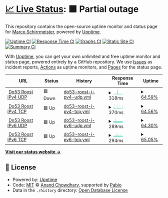 # [📈 Live Status](https://mschirrmeister.github.io/upptime-loopx): <!--live status--> **🟧 Partial outage**

This repository contains the open-source uptime monitor and status page for [Marco Schirrmeister](https://mschirrmeister.github.io/upptime-loopx), powered by [Upptime](https://github.com/upptime/upptime).

[![Uptime CI](https://github.com/mschirrmeister/upptime-loopx/workflows/Uptime%20CI/badge.svg)](https://github.com/mschirrmeister/upptime-loopx/actions?query=workflow%3A%22Uptime+CI%22)
[![Response Time CI](https://github.com/mschirrmeister/upptime-loopx/workflows/Response%20Time%20CI/badge.svg)](https://github.com/mschirrmeister/upptime-loopx/actions?query=workflow%3A%22Response+Time+CI%22)
[![Graphs CI](https://github.com/mschirrmeister/upptime-loopx/workflows/Graphs%20CI/badge.svg)](https://github.com/mschirrmeister/upptime-loopx/actions?query=workflow%3A%22Graphs+CI%22)
[![Static Site CI](https://github.com/mschirrmeister/upptime-loopx/workflows/Static%20Site%20CI/badge.svg)](https://github.com/mschirrmeister/upptime-loopx/actions?query=workflow%3A%22Static+Site+CI%22)
[![Summary CI](https://github.com/mschirrmeister/upptime-loopx/workflows/Summary%20CI/badge.svg)](https://github.com/mschirrmeister/upptime-loopx/actions?query=workflow%3A%22Summary+CI%22)

With [Upptime](https://upptime.js.org), you can get your own unlimited and free uptime monitor and status page, powered entirely by a GitHub repository. We use [Issues](https://github.com/mschirrmeister/upptime-loopx/issues) as incident reports, [Actions](https://github.com/mschirrmeister/upptime-loopx/actions) as uptime monitors, and [Pages](https://mschirrmeister.github.io/upptime-loopx) for the status page.

<!--start: status pages-->
<!-- This summary is generated by Upptime (https://github.com/upptime/upptime) -->
<!-- Do not edit this manually, your changes will be overwritten -->
<!-- prettier-ignore -->
| URL | Status | History | Response Time | Uptime |
| --- | ------ | ------- | ------------- | ------ |
| <img alt="" src="https://icons.duckduckgo.com/ip3/107.189.10.142.ico" height="13"> [Do53 Roost IPv4 UDP](http://107.189.10.142:9202) | 🟥 Down | [do53-roost-i-pv4-udp.yml](https://github.com/mschirrmeister/upptime-loopx/commits/HEAD/history/do53-roost-i-pv4-udp.yml) | <details><summary><img alt="Response time graph" src="./graphs/do53-roost-i-pv4-udp/response-time-week.png" height="20"> 318ms</summary><br><a href="https://mschirrmeister.github.io/upptime-loopx/history/do53-roost-i-pv4-udp"><img alt="Response time 338" src="https://img.shields.io/endpoint?url=https%3A%2F%2Fraw.githubusercontent.com%2Fmschirrmeister%2Fupptime-loopx%2FHEAD%2Fapi%2Fdo53-roost-i-pv4-udp%2Fresponse-time.json"></a><br><a href="https://mschirrmeister.github.io/upptime-loopx/history/do53-roost-i-pv4-udp"><img alt="24-hour response time 277" src="https://img.shields.io/endpoint?url=https%3A%2F%2Fraw.githubusercontent.com%2Fmschirrmeister%2Fupptime-loopx%2FHEAD%2Fapi%2Fdo53-roost-i-pv4-udp%2Fresponse-time-day.json"></a><br><a href="https://mschirrmeister.github.io/upptime-loopx/history/do53-roost-i-pv4-udp"><img alt="7-day response time 318" src="https://img.shields.io/endpoint?url=https%3A%2F%2Fraw.githubusercontent.com%2Fmschirrmeister%2Fupptime-loopx%2FHEAD%2Fapi%2Fdo53-roost-i-pv4-udp%2Fresponse-time-week.json"></a><br><a href="https://mschirrmeister.github.io/upptime-loopx/history/do53-roost-i-pv4-udp"><img alt="30-day response time 338" src="https://img.shields.io/endpoint?url=https%3A%2F%2Fraw.githubusercontent.com%2Fmschirrmeister%2Fupptime-loopx%2FHEAD%2Fapi%2Fdo53-roost-i-pv4-udp%2Fresponse-time-month.json"></a><br><a href="https://mschirrmeister.github.io/upptime-loopx/history/do53-roost-i-pv4-udp"><img alt="1-year response time 338" src="https://img.shields.io/endpoint?url=https%3A%2F%2Fraw.githubusercontent.com%2Fmschirrmeister%2Fupptime-loopx%2FHEAD%2Fapi%2Fdo53-roost-i-pv4-udp%2Fresponse-time-year.json"></a></details> | <details><summary><a href="https://mschirrmeister.github.io/upptime-loopx/history/do53-roost-i-pv4-udp">64.59%</a></summary><a href="https://mschirrmeister.github.io/upptime-loopx/history/do53-roost-i-pv4-udp"><img alt="All-time uptime 84.83%" src="https://img.shields.io/endpoint?url=https%3A%2F%2Fraw.githubusercontent.com%2Fmschirrmeister%2Fupptime-loopx%2FHEAD%2Fapi%2Fdo53-roost-i-pv4-udp%2Fuptime.json"></a><br><a href="https://mschirrmeister.github.io/upptime-loopx/history/do53-roost-i-pv4-udp"><img alt="24-hour uptime 70.21%" src="https://img.shields.io/endpoint?url=https%3A%2F%2Fraw.githubusercontent.com%2Fmschirrmeister%2Fupptime-loopx%2FHEAD%2Fapi%2Fdo53-roost-i-pv4-udp%2Fuptime-day.json"></a><br><a href="https://mschirrmeister.github.io/upptime-loopx/history/do53-roost-i-pv4-udp"><img alt="7-day uptime 64.59%" src="https://img.shields.io/endpoint?url=https%3A%2F%2Fraw.githubusercontent.com%2Fmschirrmeister%2Fupptime-loopx%2FHEAD%2Fapi%2Fdo53-roost-i-pv4-udp%2Fuptime-week.json"></a><br><a href="https://mschirrmeister.github.io/upptime-loopx/history/do53-roost-i-pv4-udp"><img alt="30-day uptime 84.83%" src="https://img.shields.io/endpoint?url=https%3A%2F%2Fraw.githubusercontent.com%2Fmschirrmeister%2Fupptime-loopx%2FHEAD%2Fapi%2Fdo53-roost-i-pv4-udp%2Fuptime-month.json"></a><br><a href="https://mschirrmeister.github.io/upptime-loopx/history/do53-roost-i-pv4-udp"><img alt="1-year uptime 84.83%" src="https://img.shields.io/endpoint?url=https%3A%2F%2Fraw.githubusercontent.com%2Fmschirrmeister%2Fupptime-loopx%2FHEAD%2Fapi%2Fdo53-roost-i-pv4-udp%2Fuptime-year.json"></a></details>
| <img alt="" src="https://icons.duckduckgo.com/ip3/107.189.10.142.ico" height="13"> [Do53 Roost IPv4 TCP](http://107.189.10.142:9203) | 🟩 Up | [do53-roost-i-pv4-tcp.yml](https://github.com/mschirrmeister/upptime-loopx/commits/HEAD/history/do53-roost-i-pv4-tcp.yml) | <details><summary><img alt="Response time graph" src="./graphs/do53-roost-i-pv4-tcp/response-time-week.png" height="20"> 370ms</summary><br><a href="https://mschirrmeister.github.io/upptime-loopx/history/do53-roost-i-pv4-tcp"><img alt="Response time 348" src="https://img.shields.io/endpoint?url=https%3A%2F%2Fraw.githubusercontent.com%2Fmschirrmeister%2Fupptime-loopx%2FHEAD%2Fapi%2Fdo53-roost-i-pv4-tcp%2Fresponse-time.json"></a><br><a href="https://mschirrmeister.github.io/upptime-loopx/history/do53-roost-i-pv4-tcp"><img alt="24-hour response time 401" src="https://img.shields.io/endpoint?url=https%3A%2F%2Fraw.githubusercontent.com%2Fmschirrmeister%2Fupptime-loopx%2FHEAD%2Fapi%2Fdo53-roost-i-pv4-tcp%2Fresponse-time-day.json"></a><br><a href="https://mschirrmeister.github.io/upptime-loopx/history/do53-roost-i-pv4-tcp"><img alt="7-day response time 370" src="https://img.shields.io/endpoint?url=https%3A%2F%2Fraw.githubusercontent.com%2Fmschirrmeister%2Fupptime-loopx%2FHEAD%2Fapi%2Fdo53-roost-i-pv4-tcp%2Fresponse-time-week.json"></a><br><a href="https://mschirrmeister.github.io/upptime-loopx/history/do53-roost-i-pv4-tcp"><img alt="30-day response time 348" src="https://img.shields.io/endpoint?url=https%3A%2F%2Fraw.githubusercontent.com%2Fmschirrmeister%2Fupptime-loopx%2FHEAD%2Fapi%2Fdo53-roost-i-pv4-tcp%2Fresponse-time-month.json"></a><br><a href="https://mschirrmeister.github.io/upptime-loopx/history/do53-roost-i-pv4-tcp"><img alt="1-year response time 348" src="https://img.shields.io/endpoint?url=https%3A%2F%2Fraw.githubusercontent.com%2Fmschirrmeister%2Fupptime-loopx%2FHEAD%2Fapi%2Fdo53-roost-i-pv4-tcp%2Fresponse-time-year.json"></a></details> | <details><summary><a href="https://mschirrmeister.github.io/upptime-loopx/history/do53-roost-i-pv4-tcp">64.56%</a></summary><a href="https://mschirrmeister.github.io/upptime-loopx/history/do53-roost-i-pv4-tcp"><img alt="All-time uptime 84.82%" src="https://img.shields.io/endpoint?url=https%3A%2F%2Fraw.githubusercontent.com%2Fmschirrmeister%2Fupptime-loopx%2FHEAD%2Fapi%2Fdo53-roost-i-pv4-tcp%2Fuptime.json"></a><br><a href="https://mschirrmeister.github.io/upptime-loopx/history/do53-roost-i-pv4-tcp"><img alt="24-hour uptime 71.45%" src="https://img.shields.io/endpoint?url=https%3A%2F%2Fraw.githubusercontent.com%2Fmschirrmeister%2Fupptime-loopx%2FHEAD%2Fapi%2Fdo53-roost-i-pv4-tcp%2Fuptime-day.json"></a><br><a href="https://mschirrmeister.github.io/upptime-loopx/history/do53-roost-i-pv4-tcp"><img alt="7-day uptime 64.56%" src="https://img.shields.io/endpoint?url=https%3A%2F%2Fraw.githubusercontent.com%2Fmschirrmeister%2Fupptime-loopx%2FHEAD%2Fapi%2Fdo53-roost-i-pv4-tcp%2Fuptime-week.json"></a><br><a href="https://mschirrmeister.github.io/upptime-loopx/history/do53-roost-i-pv4-tcp"><img alt="30-day uptime 84.82%" src="https://img.shields.io/endpoint?url=https%3A%2F%2Fraw.githubusercontent.com%2Fmschirrmeister%2Fupptime-loopx%2FHEAD%2Fapi%2Fdo53-roost-i-pv4-tcp%2Fuptime-month.json"></a><br><a href="https://mschirrmeister.github.io/upptime-loopx/history/do53-roost-i-pv4-tcp"><img alt="1-year uptime 84.82%" src="https://img.shields.io/endpoint?url=https%3A%2F%2Fraw.githubusercontent.com%2Fmschirrmeister%2Fupptime-loopx%2FHEAD%2Fapi%2Fdo53-roost-i-pv4-tcp%2Fuptime-year.json"></a></details>
| <img alt="" src="https://icons.duckduckgo.com/ip3/107.189.10.142.ico" height="13"> [Do53 Roost IPv6 UDP](http://107.189.10.142:9204) | 🟩 Up | [do53-roost-i-pv6-udp.yml](https://github.com/mschirrmeister/upptime-loopx/commits/HEAD/history/do53-roost-i-pv6-udp.yml) | <details><summary><img alt="Response time graph" src="./graphs/do53-roost-i-pv6-udp/response-time-week.png" height="20"> 289ms</summary><br><a href="https://mschirrmeister.github.io/upptime-loopx/history/do53-roost-i-pv6-udp"><img alt="Response time 286" src="https://img.shields.io/endpoint?url=https%3A%2F%2Fraw.githubusercontent.com%2Fmschirrmeister%2Fupptime-loopx%2FHEAD%2Fapi%2Fdo53-roost-i-pv6-udp%2Fresponse-time.json"></a><br><a href="https://mschirrmeister.github.io/upptime-loopx/history/do53-roost-i-pv6-udp"><img alt="24-hour response time 278" src="https://img.shields.io/endpoint?url=https%3A%2F%2Fraw.githubusercontent.com%2Fmschirrmeister%2Fupptime-loopx%2FHEAD%2Fapi%2Fdo53-roost-i-pv6-udp%2Fresponse-time-day.json"></a><br><a href="https://mschirrmeister.github.io/upptime-loopx/history/do53-roost-i-pv6-udp"><img alt="7-day response time 289" src="https://img.shields.io/endpoint?url=https%3A%2F%2Fraw.githubusercontent.com%2Fmschirrmeister%2Fupptime-loopx%2FHEAD%2Fapi%2Fdo53-roost-i-pv6-udp%2Fresponse-time-week.json"></a><br><a href="https://mschirrmeister.github.io/upptime-loopx/history/do53-roost-i-pv6-udp"><img alt="30-day response time 286" src="https://img.shields.io/endpoint?url=https%3A%2F%2Fraw.githubusercontent.com%2Fmschirrmeister%2Fupptime-loopx%2FHEAD%2Fapi%2Fdo53-roost-i-pv6-udp%2Fresponse-time-month.json"></a><br><a href="https://mschirrmeister.github.io/upptime-loopx/history/do53-roost-i-pv6-udp"><img alt="1-year response time 286" src="https://img.shields.io/endpoint?url=https%3A%2F%2Fraw.githubusercontent.com%2Fmschirrmeister%2Fupptime-loopx%2FHEAD%2Fapi%2Fdo53-roost-i-pv6-udp%2Fresponse-time-year.json"></a></details> | <details><summary><a href="https://mschirrmeister.github.io/upptime-loopx/history/do53-roost-i-pv6-udp">64.30%</a></summary><a href="https://mschirrmeister.github.io/upptime-loopx/history/do53-roost-i-pv6-udp"><img alt="All-time uptime 84.71%" src="https://img.shields.io/endpoint?url=https%3A%2F%2Fraw.githubusercontent.com%2Fmschirrmeister%2Fupptime-loopx%2FHEAD%2Fapi%2Fdo53-roost-i-pv6-udp%2Fuptime.json"></a><br><a href="https://mschirrmeister.github.io/upptime-loopx/history/do53-roost-i-pv6-udp"><img alt="24-hour uptime 70.25%" src="https://img.shields.io/endpoint?url=https%3A%2F%2Fraw.githubusercontent.com%2Fmschirrmeister%2Fupptime-loopx%2FHEAD%2Fapi%2Fdo53-roost-i-pv6-udp%2Fuptime-day.json"></a><br><a href="https://mschirrmeister.github.io/upptime-loopx/history/do53-roost-i-pv6-udp"><img alt="7-day uptime 64.30%" src="https://img.shields.io/endpoint?url=https%3A%2F%2Fraw.githubusercontent.com%2Fmschirrmeister%2Fupptime-loopx%2FHEAD%2Fapi%2Fdo53-roost-i-pv6-udp%2Fuptime-week.json"></a><br><a href="https://mschirrmeister.github.io/upptime-loopx/history/do53-roost-i-pv6-udp"><img alt="30-day uptime 84.71%" src="https://img.shields.io/endpoint?url=https%3A%2F%2Fraw.githubusercontent.com%2Fmschirrmeister%2Fupptime-loopx%2FHEAD%2Fapi%2Fdo53-roost-i-pv6-udp%2Fuptime-month.json"></a><br><a href="https://mschirrmeister.github.io/upptime-loopx/history/do53-roost-i-pv6-udp"><img alt="1-year uptime 84.71%" src="https://img.shields.io/endpoint?url=https%3A%2F%2Fraw.githubusercontent.com%2Fmschirrmeister%2Fupptime-loopx%2FHEAD%2Fapi%2Fdo53-roost-i-pv6-udp%2Fuptime-year.json"></a></details>
| <img alt="" src="https://icons.duckduckgo.com/ip3/107.189.10.142.ico" height="13"> [Do53 Roost IPv6 TCP](http://107.189.10.142:9205) | 🟩 Up | [do53-roost-i-pv6-tcp.yml](https://github.com/mschirrmeister/upptime-loopx/commits/HEAD/history/do53-roost-i-pv6-tcp.yml) | <details><summary><img alt="Response time graph" src="./graphs/do53-roost-i-pv6-tcp/response-time-week.png" height="20"> 294ms</summary><br><a href="https://mschirrmeister.github.io/upptime-loopx/history/do53-roost-i-pv6-tcp"><img alt="Response time 301" src="https://img.shields.io/endpoint?url=https%3A%2F%2Fraw.githubusercontent.com%2Fmschirrmeister%2Fupptime-loopx%2FHEAD%2Fapi%2Fdo53-roost-i-pv6-tcp%2Fresponse-time.json"></a><br><a href="https://mschirrmeister.github.io/upptime-loopx/history/do53-roost-i-pv6-tcp"><img alt="24-hour response time 278" src="https://img.shields.io/endpoint?url=https%3A%2F%2Fraw.githubusercontent.com%2Fmschirrmeister%2Fupptime-loopx%2FHEAD%2Fapi%2Fdo53-roost-i-pv6-tcp%2Fresponse-time-day.json"></a><br><a href="https://mschirrmeister.github.io/upptime-loopx/history/do53-roost-i-pv6-tcp"><img alt="7-day response time 294" src="https://img.shields.io/endpoint?url=https%3A%2F%2Fraw.githubusercontent.com%2Fmschirrmeister%2Fupptime-loopx%2FHEAD%2Fapi%2Fdo53-roost-i-pv6-tcp%2Fresponse-time-week.json"></a><br><a href="https://mschirrmeister.github.io/upptime-loopx/history/do53-roost-i-pv6-tcp"><img alt="30-day response time 301" src="https://img.shields.io/endpoint?url=https%3A%2F%2Fraw.githubusercontent.com%2Fmschirrmeister%2Fupptime-loopx%2FHEAD%2Fapi%2Fdo53-roost-i-pv6-tcp%2Fresponse-time-month.json"></a><br><a href="https://mschirrmeister.github.io/upptime-loopx/history/do53-roost-i-pv6-tcp"><img alt="1-year response time 301" src="https://img.shields.io/endpoint?url=https%3A%2F%2Fraw.githubusercontent.com%2Fmschirrmeister%2Fupptime-loopx%2FHEAD%2Fapi%2Fdo53-roost-i-pv6-tcp%2Fresponse-time-year.json"></a></details> | <details><summary><a href="https://mschirrmeister.github.io/upptime-loopx/history/do53-roost-i-pv6-tcp">65.05%</a></summary><a href="https://mschirrmeister.github.io/upptime-loopx/history/do53-roost-i-pv6-tcp"><img alt="All-time uptime 85.02%" src="https://img.shields.io/endpoint?url=https%3A%2F%2Fraw.githubusercontent.com%2Fmschirrmeister%2Fupptime-loopx%2FHEAD%2Fapi%2Fdo53-roost-i-pv6-tcp%2Fuptime.json"></a><br><a href="https://mschirrmeister.github.io/upptime-loopx/history/do53-roost-i-pv6-tcp"><img alt="24-hour uptime 70.26%" src="https://img.shields.io/endpoint?url=https%3A%2F%2Fraw.githubusercontent.com%2Fmschirrmeister%2Fupptime-loopx%2FHEAD%2Fapi%2Fdo53-roost-i-pv6-tcp%2Fuptime-day.json"></a><br><a href="https://mschirrmeister.github.io/upptime-loopx/history/do53-roost-i-pv6-tcp"><img alt="7-day uptime 65.05%" src="https://img.shields.io/endpoint?url=https%3A%2F%2Fraw.githubusercontent.com%2Fmschirrmeister%2Fupptime-loopx%2FHEAD%2Fapi%2Fdo53-roost-i-pv6-tcp%2Fuptime-week.json"></a><br><a href="https://mschirrmeister.github.io/upptime-loopx/history/do53-roost-i-pv6-tcp"><img alt="30-day uptime 85.02%" src="https://img.shields.io/endpoint?url=https%3A%2F%2Fraw.githubusercontent.com%2Fmschirrmeister%2Fupptime-loopx%2FHEAD%2Fapi%2Fdo53-roost-i-pv6-tcp%2Fuptime-month.json"></a><br><a href="https://mschirrmeister.github.io/upptime-loopx/history/do53-roost-i-pv6-tcp"><img alt="1-year uptime 85.02%" src="https://img.shields.io/endpoint?url=https%3A%2F%2Fraw.githubusercontent.com%2Fmschirrmeister%2Fupptime-loopx%2FHEAD%2Fapi%2Fdo53-roost-i-pv6-tcp%2Fuptime-year.json"></a></details>

<!--end: status pages-->

[**Visit our status website →**](https://mschirrmeister.github.io/upptime-loopx)

## 📄 License

- Powered by: [Upptime](https://github.com/upptime/upptime)
- Code: [MIT](./LICENSE) © [Anand Chowdhary](https://anandchowdhary.com), supported by [Pabio](https://pabio.com)
- Data in the `./history` directory: [Open Database License](https://opendatacommons.org/licenses/odbl/1-0/)
